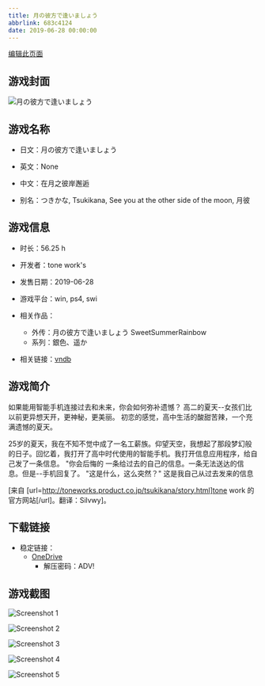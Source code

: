 ```yaml
---
title: 月の彼方で逢いましょう
abbrlink: 683c4124
date: 2019-06-28 00:00:00
---
```

[编辑此页面](https://github.com/ACG-3/ADV3-source/blob/main/source/_posts/games/%E6%9C%88%E3%81%AE%E5%BD%BC%E6%96%B9%E3%81%A7%E9%80%A2%E3%81%84%E3%81%BE%E3%81%97%E3%82%87%E3%81%86.md)

## 游戏封面

![月の彼方で逢いましょう](https://pan.timero.xyz/onedrive/img_lib_001/%E6%9C%88%E3%81%AE%E5%BD%BC%E6%96%B9%E3%81%A7%E9%80%A2%E3%81%84%E3%81%BE%E3%81%97%E3%82%87%E3%81%86_cover.avif)


## 游戏名称

- 日文：月の彼方で逢いましょう
- 英文：None
- 中文：在月之彼岸邂逅

- 别名：つきかな, Tsukikana, See you at the other side of the moon, 月彼


## 游戏信息

- 时长：56.25 h
- 开发者：tone work's
- 发售日期：2019-06-28
- 游戏平台：win, ps4, swi
- 相关作品：
   - 外传：月の彼方で逢いましょう SweetSummerRainbow
   - 系列：銀色、遥か

- 相关链接：[vndb](https://vndb.org/v24803)


## 游戏简介

如果能用智能手机连接过去和未来，你会如何弥补遗憾？
高二的夏天--女孩们比以前更异想天开，更神秘，更美丽。
初恋的感觉，高中生活的酸甜苦辣，一个充满遗憾的夏天。

25岁的夏天，我在不知不觉中成了一名工薪族。仰望天空，我想起了那段梦幻般的日子。回忆着，我打开了高中时代使用的智能手机。我打开信息应用程序，给自己发了一条信息。
"你会后悔的
一条给过去的自己的信息。一条无法送达的信息。但是--手机回复了。
"这是什么，这么突然？"
这是我自己从过去发来的信息

[来自 [url=http://toneworks.product.co.jp/tsukikana/story.html]tone work 的官方网站[/url]。翻译：Silvwy]。


## 下载链接

- 稳定链接：
    - [OneDrive](https://pan.timero.xyz/onedrive/adv_lib_001/%E6%9C%88%E3%81%AE%E5%BD%BC%E6%96%B9%E3%81%A7%E9%80%A2%E3%81%84%E3%81%BE%E3%81%97%E3%82%87%E3%81%86)
        - 解压密码：ADV!



## 游戏截图


![Screenshot 1](https://pan.timero.xyz/onedrive/img_lib_001/%E6%9C%88%E3%81%AE%E5%BD%BC%E6%96%B9%E3%81%A7%E9%80%A2%E3%81%84%E3%81%BE%E3%81%97%E3%82%87%E3%81%86_Screenshot_1.avif)

![Screenshot 2](https://pan.timero.xyz/onedrive/img_lib_001/%E6%9C%88%E3%81%AE%E5%BD%BC%E6%96%B9%E3%81%A7%E9%80%A2%E3%81%84%E3%81%BE%E3%81%97%E3%82%87%E3%81%86_Screenshot_2.avif)

![Screenshot 3](https://pan.timero.xyz/onedrive/img_lib_001/%E6%9C%88%E3%81%AE%E5%BD%BC%E6%96%B9%E3%81%A7%E9%80%A2%E3%81%84%E3%81%BE%E3%81%97%E3%82%87%E3%81%86_Screenshot_3.avif)

![Screenshot 4](https://pan.timero.xyz/onedrive/img_lib_001/%E6%9C%88%E3%81%AE%E5%BD%BC%E6%96%B9%E3%81%A7%E9%80%A2%E3%81%84%E3%81%BE%E3%81%97%E3%82%87%E3%81%86_Screenshot_4.avif)

![Screenshot 5](https://pan.timero.xyz/onedrive/img_lib_001/%E6%9C%88%E3%81%AE%E5%BD%BC%E6%96%B9%E3%81%A7%E9%80%A2%E3%81%84%E3%81%BE%E3%81%97%E3%82%87%E3%81%86_Screenshot_5.avif)

